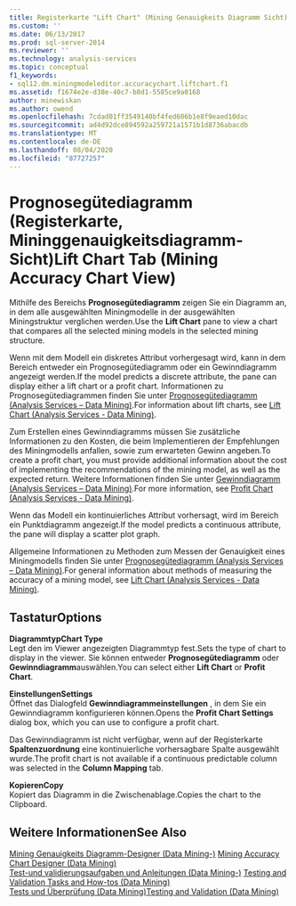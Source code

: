 ```yaml
---
title: Registerkarte "Lift Chart" (Mining Genauigkeits Diagramm Sicht) | Microsoft-Dokumentation
ms.custom: ''
ms.date: 06/13/2017
ms.prod: sql-server-2014
ms.reviewer: ''
ms.technology: analysis-services
ms.topic: conceptual
f1_keywords:
- sql12.dm.miningmodeleditor.accuracychart.liftchart.f1
ms.assetid: f1674e2e-d38e-40c7-b8d1-5585ce9a0168
author: minewiskan
ms.author: owend
ms.openlocfilehash: 7cdad01ff3549140bf4fed606b1e8f9eaed10dac
ms.sourcegitcommit: ad4d92dce894592a259721a1571b1d8736abacdb
ms.translationtype: MT
ms.contentlocale: de-DE
ms.lasthandoff: 08/04/2020
ms.locfileid: "87727257"
---
```

# <a name="lift-chart-tab-mining-accuracy-chart-view"></a><span data-ttu-id="908ad-102">Prognosegütediagramm (Registerkarte, Mininggenauigkeitsdiagramm-Sicht)</span><span class="sxs-lookup"><span data-stu-id="908ad-102">Lift Chart Tab (Mining Accuracy Chart View)</span></span>
  <span data-ttu-id="908ad-103">Mithilfe des Bereichs **Prognosegütediagramm** zeigen Sie ein Diagramm an, in dem alle ausgewählten Miningmodelle in der ausgewählten Miningstruktur verglichen werden.</span><span class="sxs-lookup"><span data-stu-id="908ad-103">Use the **Lift Chart** pane to view a chart that compares all the selected mining models in the selected mining structure.</span></span>  
  
 <span data-ttu-id="908ad-104">Wenn mit dem Modell ein diskretes Attribut vorhergesagt wird, kann in dem Bereich entweder ein Prognosegütediagramm oder ein Gewinndiagramm angezeigt werden.</span><span class="sxs-lookup"><span data-stu-id="908ad-104">If the model predicts a discrete attribute, the pane can display either a lift chart or a profit chart.</span></span> <span data-ttu-id="908ad-105">Informationen zu Prognosegütediagrammen finden Sie unter [Prognosegütediagramm &#40;Analysis Services – Data Mining&#41;](data-mining/lift-chart-analysis-services-data-mining.md).</span><span class="sxs-lookup"><span data-stu-id="908ad-105">For information about lift charts, see [Lift Chart &#40;Analysis Services - Data Mining&#41;](data-mining/lift-chart-analysis-services-data-mining.md).</span></span>  
  
 <span data-ttu-id="908ad-106">Zum Erstellen eines Gewinndiagramms müssen Sie zusätzliche Informationen zu den Kosten, die beim Implementieren der Empfehlungen des Miningmodells anfallen, sowie zum erwarteten Gewinn angeben.</span><span class="sxs-lookup"><span data-stu-id="908ad-106">To create a profit chart, you must provide additional information about the cost of implementing the recommendations of the mining model, as well as the expected return.</span></span> <span data-ttu-id="908ad-107">Weitere Informationen finden Sie unter [Gewinndiagramm &#40;Analysis Services – Data Mining&#41;](data-mining/profit-chart-analysis-services-data-mining.md).</span><span class="sxs-lookup"><span data-stu-id="908ad-107">For more information, see [Profit Chart &#40;Analysis Services - Data Mining&#41;](data-mining/profit-chart-analysis-services-data-mining.md).</span></span>  
  
 <span data-ttu-id="908ad-108">Wenn das Modell ein kontinuierliches Attribut vorhersagt, wird im Bereich ein Punktdiagramm angezeigt.</span><span class="sxs-lookup"><span data-stu-id="908ad-108">If the model predicts a continuous attribute, the pane will display a scatter plot graph.</span></span>  
  
 <span data-ttu-id="908ad-109">Allgemeine Informationen zu Methoden zum Messen der Genauigkeit eines Miningmodells finden Sie unter [Prognosegütediagramm &#40;Analysis Services – Data Mining&#41;](data-mining/lift-chart-analysis-services-data-mining.md).</span><span class="sxs-lookup"><span data-stu-id="908ad-109">For general information about methods of measuring the accuracy of a mining model, see [Lift Chart &#40;Analysis Services - Data Mining&#41;](data-mining/lift-chart-analysis-services-data-mining.md).</span></span>  
  
## <a name="options"></a><span data-ttu-id="908ad-110">Tastatur</span><span class="sxs-lookup"><span data-stu-id="908ad-110">Options</span></span>  
 <span data-ttu-id="908ad-111">**Diagrammtyp**</span><span class="sxs-lookup"><span data-stu-id="908ad-111">**Chart Type**</span></span>  
 <span data-ttu-id="908ad-112">Legt den im Viewer angezeigten Diagrammtyp fest.</span><span class="sxs-lookup"><span data-stu-id="908ad-112">Sets the type of chart to display in the viewer.</span></span> <span data-ttu-id="908ad-113">Sie können entweder **Prognosegütediagramm** oder **Gewinndiagramm**auswählen.</span><span class="sxs-lookup"><span data-stu-id="908ad-113">You can select either **Lift Chart** or **Profit Chart**.</span></span>  
  
 <span data-ttu-id="908ad-114">**Einstellungen**</span><span class="sxs-lookup"><span data-stu-id="908ad-114">**Settings**</span></span>  
 <span data-ttu-id="908ad-115">Öffnet das Dialogfeld **Gewinndiagrammeinstellungen** , in dem Sie ein Gewinndiagramm konfigurieren können.</span><span class="sxs-lookup"><span data-stu-id="908ad-115">Opens the **Profit Chart Settings** dialog box, which you can use to configure a profit chart.</span></span>  
  
 <span data-ttu-id="908ad-116">Das Gewinndiagramm ist nicht verfügbar, wenn auf der Registerkarte **Spaltenzuordnung** eine kontinuierliche vorhersagbare Spalte ausgewählt wurde.</span><span class="sxs-lookup"><span data-stu-id="908ad-116">The profit chart is not available if a continuous predictable column was selected in the **Column Mapping** tab.</span></span>  
  
 <span data-ttu-id="908ad-117">**Kopieren**</span><span class="sxs-lookup"><span data-stu-id="908ad-117">**Copy**</span></span>  
 <span data-ttu-id="908ad-118">Kopiert das Diagramm in die Zwischenablage.</span><span class="sxs-lookup"><span data-stu-id="908ad-118">Copies the chart to the Clipboard.</span></span>  
  
## <a name="see-also"></a><span data-ttu-id="908ad-119">Weitere Informationen</span><span class="sxs-lookup"><span data-stu-id="908ad-119">See Also</span></span>  
 <span data-ttu-id="908ad-120">[Mining Genauigkeits Diagramm-Designer &#40;Data Mining-&#41;](mining-accuracy-chart-designer-data-mining.md) </span><span class="sxs-lookup"><span data-stu-id="908ad-120">[Mining Accuracy Chart Designer &#40;Data Mining&#41;](mining-accuracy-chart-designer-data-mining.md) </span></span>  
 <span data-ttu-id="908ad-121">[Test-und validierungsaufgaben und Anleitungen &#40;Data Mining-&#41;](data-mining/testing-and-validation-tasks-and-how-tos-data-mining.md) </span><span class="sxs-lookup"><span data-stu-id="908ad-121">[Testing and Validation Tasks and How-tos &#40;Data Mining&#41;](data-mining/testing-and-validation-tasks-and-how-tos-data-mining.md) </span></span>  
 [<span data-ttu-id="908ad-122">Tests und Überprüfung &#40;Data Mining&#41;</span><span class="sxs-lookup"><span data-stu-id="908ad-122">Testing and Validation &#40;Data Mining&#41;</span></span>](data-mining/testing-and-validation-data-mining.md)  
  
  
